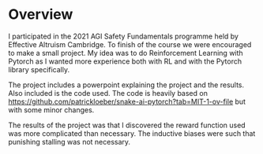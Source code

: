 # Overview
I participated in the 2021 AGI Safety Fundamentals programme held by Effective Altruism Cambridge.
To finish of the course we were encouraged to make a small project.
My idea was to do Reinforcement Learning with Pytorch as I wanted more experience both with RL and with the Pytorch library specifically.

The project includes a powerpoint explaining the project and the results.
Also included is the code used.
The code is heavily based on https://github.com/patrickloeber/snake-ai-pytorch?tab=MIT-1-ov-file but with some minor changes.

The results of the project was that I discovered the reward function used was more complicated than necessary.
The inductive biases were such that punishing stalling was not necessary.



